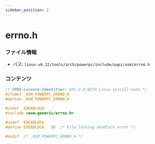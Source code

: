 ```yaml
---
sidebar_position: 2
---
```

# errno.h

### ファイル情報

- パス: `linux-v6.12/tools/arch/powerpc/include/uapi/asm/errno.h`

### コンテンツ

```h
/* SPDX-License-Identifier: GPL-2.0 WITH Linux-syscall-note */
#ifndef _ASM_POWERPC_ERRNO_H
#define _ASM_POWERPC_ERRNO_H

#undef	EDEADLOCK
#include <asm-generic/errno.h>

#undef	EDEADLOCK
#define	EDEADLOCK	58	/* File locking deadlock error */

#endif	/* _ASM_POWERPC_ERRNO_H */

```

